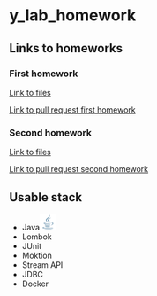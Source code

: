 # y_lab_homework
## Links to homeworks
### First homework

[Link to files](homework1)

[Link to pull request first homework](https://github.com/xfn3t/y_lab_homework/pull/1/files)


### Second homework
[Link to files](homework2)

[Link to pull request second homework](https://github.com/xfn3t/y_lab_homework/pull/3/files)

## Usable stack
- Java<img src="https://raw.githubusercontent.com/vscode-icons/vscode-icons/master/icons/file_type_java.svg" width="30" height="30" />
- Lombok
- JUnit
- Moktion
- Stream API
- JDBC
- Docker
